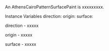 An AthensCairoPatternSurfacePaint is xxxxxxxxx.Instance Variables	direction:		<Object>	origin:		<Object>	surface:		<Object>direction	- xxxxxorigin	- xxxxxsurface	- xxxxx